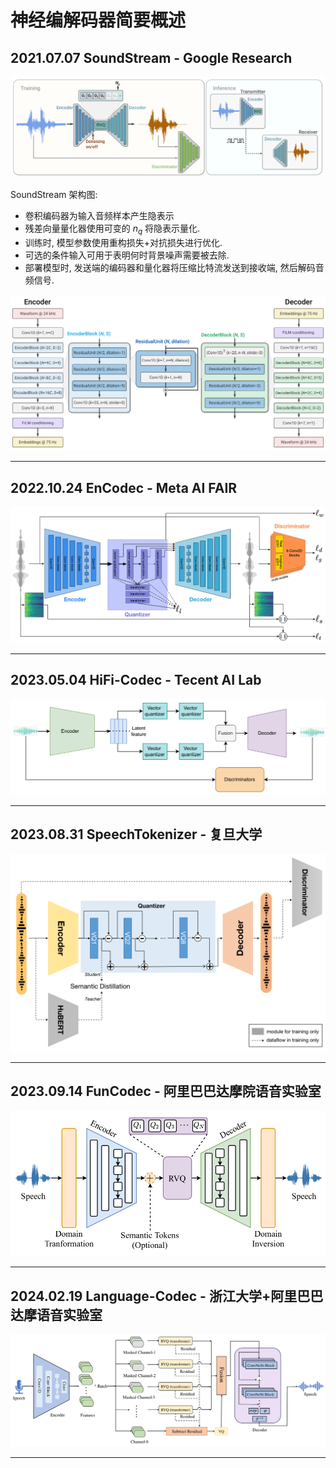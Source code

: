 # 神经编解码器简要概述

## 2021.07.07 SoundStream - Google Research

![SoundStream 架构](Images/2021.07.07_SoundStream_Fig.02.png)

SoundStream 架构图:
- 卷积编码器为输入音频样本产生隐表示
- 残差向量量化器使用可变的 $n_q$ 将隐表示量化.
- 训练时, 模型参数使用重构损失+对抗损失进行优化.
- 可选的条件输入可用于表明何时背景噪声需要被去除.
- 部署模型时, 发送端的编码器和量化器将压缩比特流发送到接收端, 然后解码音频信号.

![编码器和解码器架构](Images/2021.07.07_SoundStream_Fig.03.png)

---

## 2022.10.24 EnCodec - Meta AI FAIR

![EnCodec 架构](Images/2022.10.24_Encodec_Fig.01.png)

---

## 2023.05.04 HiFi-Codec - Tecent AI Lab

![HiFi-Codec 架构](Images/2023.05.04_HiFi-Codec_Fig.01.png)

---

## 2023.08.31 SpeechTokenizer - 复旦大学

![SpeechTokenizer 架构](Images/2023.08.31_SpeechTokenizer_Fig.02.png)

---

## 2023.09.14 FunCodec - 阿里巴巴达摩院语音实验室

![FunCodec 架构](Images/2023.09.14_FunCodec_Fig.02.png)

---

## 2024.02.19 Language-Codec - 浙江大学+阿里巴巴达摩语音实验室

![Language-Codec](Images/2024.02.19_Language-Codec_Fig.01.png)

---